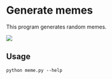 # Generate memes
This program generates random memes.

![](pics/hamster.jpg)

## Usage
`python meme.py --help`